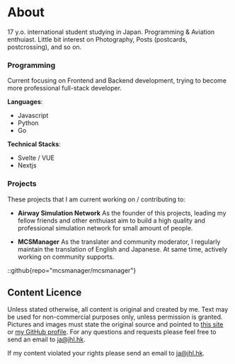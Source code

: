 # About

17 y.o. international student studying in Japan. Programming & Aviation enthuiast. Little bit interest on Photography, Posts (postcards, postcrossing), and so on.

### Programming

Current focusing on Frontend and Backend development, trying to become more professional full-stack developer. 

**Languages**:
- Javascript
- Python
- Go

**Technical Stacks**:
- Svelte / VUE
- Nextjs

### Projects

These projects that I am current working on / contributing to:

- **Airway Simulation Network**
As the founder of this projects, leading my fellow friends and other enthuiast aim to build a high quality and professional simulation network for small amount of people.

- **MCSManager**
As the translater and community moderator, I regularly maintain the translation of English and Japanese. At same time, actively working on community supports.

::github{repo="mcsmanager/mcsmanager"}

## Content Licence

Unless stated otherwise, all content is original and created by me. Text may be used for non-commercial purposes only, unless permission is granted. Pictures and images must state the original source and pointed to [this site](https://article.jhl.idv.hk) or [my GitHub profile](https://github.com/jhl-hk). For any questions and requests please feel free to send an email to [ja@jhl.hk](mailto:ja@jhl.hk).

If my content violated your rights please send an email to [ja@jhl.hk](mailto:ja@jhl.hk).
